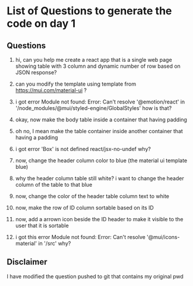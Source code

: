# List of Questions to generate the code on day 1

## Questions

1. hi, can you help me create a react app that is a single web page showing table with 3 column and dynamic number of row based on JSON response?

2. can you modify the template using template from https://mui.com/material-ui ?

3. i got error Module not found: Error: Can't resolve '@emotion/react' in '/node_modules/@mui/styled-engine/GlobalStyles' how is that?

4. okay, now make the body table inside a container that having padding

5. oh no, I mean make the table container inside another container that having a padding

6. i got error 'Box' is not defined  react/jsx-no-undef why?

7. now, change the header column color to blue (the material ui template blue)

8. why the header column table still white? i want to change the header column of the table to that blue

9. now, change the color of the header table column text to white

10. now, make the row of ID column sortable based on its ID

11. now, add a arrown icon beside the ID header to make it visible to the user that it is sortable

12. i got this error Module not found: Error: Can't resolve '@mui/icons-material' in '/src' why?

## Disclaimer
I have modified the question pushed to git that contains my original pwd